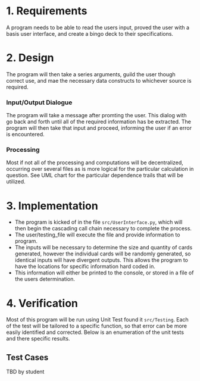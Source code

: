 # 1. Requirements

A program needs to be able to read the users input, proved the user with
a basis user interface, and create a bingo deck to their specifications.

# 2. Design

The program will then take a series arguments, guild the user though
correct use, and mae the necessary data constructs to whichever source is 
required.


### Input/Output Dialogue

The program will take a message after promting the user. This dialog with go back
and forth until all of the required information has be extracted.
The program will then take that input and proceed, informing the user
if an error is encountered.

### Processing

Most if not all of the processing and computations will be decentralized,
occurring over several files as is more logical for the particular calculation
in question. See UML chart for the particular dependence trails that will
be utilized.


# 3. Implementation

* The program is kicked of in the file `src/UserInterface.py`, which will then 
begin the cascading call chain necessary to complete the process.
* The user/testing_file will execute the file and provide information to program.
* The inputs will be necessary to determine the size and quantity of 
cards generated, however the individual cards will be randomly generated,
so identical inputs will have divergent outputs.
This allows the program to have the locations for specific information hard coded in.
* This information will either be printed to the console, or stored in a 
file of the users determination.


# 4. Verification

Most of this program will be run using Unit Test found it `src/Testing`.
Each of the test will be tailored to a specific function, so that 
error can be more easily identified and corrected. Below is an enumeration
of the unit tests and there specific results.



## Test Cases
TBD by student
